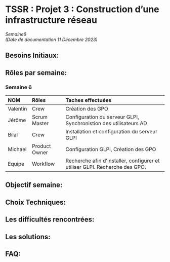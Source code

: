 # TSSR : Projet 3 : Construction d’une infrastructure réseau

_Semaine6_  
_(Date de documentation 11 Décembre 2023)_


## **Besoins Initiaux:**


## **Rôles par semaine:**

### Semaine 6 
| NOM | Rôles | Taches effectuées |
| :-- |:----- | :---------- |
| Valentin | Crew | Création des GPO |
| Jérôme  |  Scrum Master | Configuration du serveur GLPI, Synchronistion des utilisateurs AD |
| Bilal | Crew | Installation et configuration du serveur GLPI |
| Michael | Product Owner | Configuration GLPI, Création des GPO |
| Equipe | Workflow | Recherche afin d'installer, configurer et utiliser GLPI. Recherche des GPO. |


## **Objectif semaine:**


## **Choix Techniques:**


## **Les difficultés rencontrées:**


## **Les solutions:** 


## **FAQ:**
